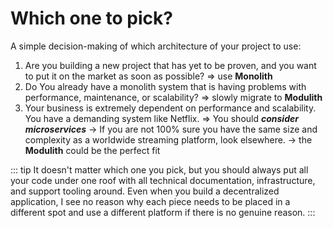 # Which one to pick?

A simple decision-making of which architecture of your project to use:

1. Are you building a new project that has yet to be proven, and you want to put it on the market as soon as possible? => use **Monolith**
2. Do You already have a monolith system that is having problems with performance, maintenance, or scalability? => slowly migrate to **Modulith**
3. Your business is extremely dependent on performance and scalability. You have a demanding system like Netflix. => You should ***consider microservices*** -> If you are not 100% sure you have the same size and complexity as a worldwide streaming platform, look elsewhere. -> the **Modulith** could be the perfect fit

::: tip
It doesn't matter which one you pick, but you should always put all your code under one roof with all technical documentation, infrastructure, and support tooling around. Even when you build a decentralized application, I see no reason why each piece needs to be placed in a different spot and use a different platform if there is no genuine reason.
:::